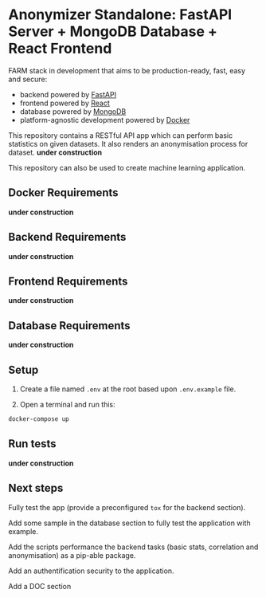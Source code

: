 # Anonymizer Standalone: FastAPI Server + MongoDB Database + React Frontend

FARM stack in development that aims to be production-ready, fast, easy and secure:

- backend powered by [FastAPI](https://fastapi.tiangolo.com/)
- frontend powered by [React](https://reactjs.org/)
- database powered by [MongoDB](https://www.mongodb.com/)
- platform-agnostic development powered by [Docker](https://www.docker.com/)


This repository contains a RESTful API app which can perform basic statistics on given datasets. It also renders an anonymisation process for dataset. **under construction**

This repository can also be used to create machine learning application. 

## Docker Requirements

**under construction**

## Backend Requirements

**under construction**

## Frontend Requirements

**under construction**

## Database Requirements

**under construction**

## Setup
1. Create a file named `.env` at the root based upon `.env.example` file.

2. Open a terminal and run this:
```bash
docker-compose up
```

## Run tests

**under construction**

## Next steps

Fully test the app (provide a preconfigured `tox` for the backend section).

Add some sample in the database section to fully test the application with example.

Add the scripts performance the backend tasks (basic stats, correlation and anonymisation) as a pip-able package.

Add an authentification security to the application.

Add a DOC section
